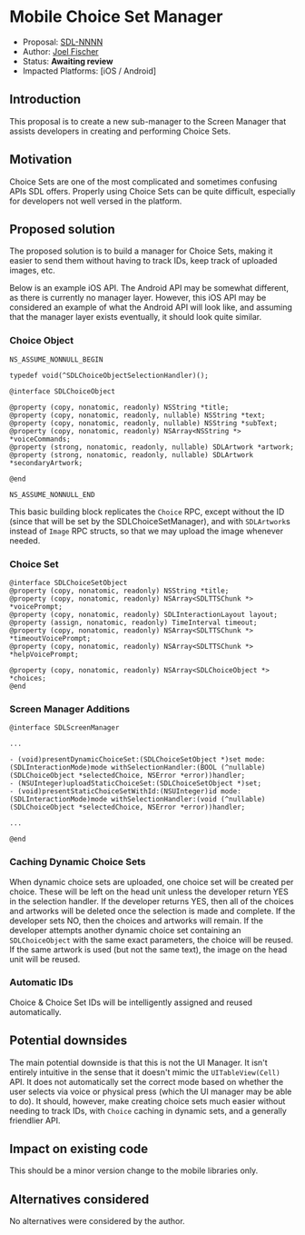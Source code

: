 # Mobile Choice Set Manager

* Proposal: [SDL-NNNN](nnnn-mobile-choice-manager.md)
* Author: [Joel Fischer](https://github.com/joeljfischer)
* Status: **Awaiting review**
* Impacted Platforms: [iOS / Android]

## Introduction

This proposal is to create a new sub-manager to the Screen Manager that assists developers in creating and performing Choice Sets.

## Motivation

Choice Sets are one of the most complicated and sometimes confusing APIs SDL offers. Properly using Choice Sets can be quite difficult, especially for developers not well versed in the platform.

## Proposed solution

The proposed solution is to build a manager for Choice Sets, making it easier to send them without having to track IDs, keep track of uploaded images, etc.

Below is an example iOS API. The Android API may be somewhat different, as there is currently no manager layer. However, this iOS API may be considered an example of what the Android API will look like, and assuming that the manager layer exists eventually, it should look quite similar.

### Choice Object

```objc
NS_ASSUME_NONNULL_BEGIN

typedef void(^SDLChoiceObjectSelectionHandler)();

@interface SDLChoiceObject

@property (copy, nonatomic, readonly) NSString *title;
@property (copy, nonatomic, readonly, nullable) NSString *text;
@property (copy, nonatomic, readonly, nullable) NSString *subText;
@property (copy, nonatomic, readonly) NSArray<NSString *> *voiceCommands;
@property (strong, nonatomic, readonly, nullable) SDLArtwork *artwork;
@property (strong, nonatomic, readonly, nullable) SDLArtwork *secondaryArtwork;

@end

NS_ASSUME_NONNULL_END
```

This basic building block replicates the `Choice` RPC, except without the ID (since that will be set by the SDLChoiceSetManager), and with `SDLArtwork`s instead of `Image` RPC structs, so that we may upload the image whenever needed.

### Choice Set

```objc
@interface SDLChoiceSetObject
@property (copy, nonatomic, readonly) NSString *title;
@property (copy, nonatomic, readonly) NSArray<SDLTTSChunk *> *voicePrompt;
@property (copy, nonatomic, readonly) SDLInteractionLayout layout;
@property (assign, nonatomic, readonly) TimeInterval timeout;
@property (copy, nonatomic, readonly) NSArray<SDLTTSChunk *> *timeoutVoicePrompt;
@property (copy, nonatomic, readonly) NSArray<SDLTTSChunk *> *helpVoicePrompt;

@property (copy, nonatomic, readonly) NSArray<SDLChoiceObject *> *choices;
@end
```

### Screen Manager Additions

```objc
@interface SDLScreenManager

...

- (void)presentDynamicChoiceSet:(SDLChoiceSetObject *)set mode:(SDLInteractionMode)mode withSelectionHandler:(BOOL (^nullable)(SDLChoiceObject *selectedChoice, NSError *error))handler;
- (NSUInteger)uploadStaticChoiceSet:(SDLChoiceSetObject *)set;
- (void)presentStaticChoiceSetWithId:(NSUInteger)id mode:(SDLInteractionMode)mode withSelectionHandler:(void (^nullable)(SDLChoiceObject *selectedChoice, NSError *error))handler;

...

@end
```

### Caching Dynamic Choice Sets

When dynamic choice sets are uploaded, one choice set will be created per choice. These will be left on the head unit unless the developer return YES in the selection handler. If the developer returns YES, then all of the choices and artworks will be deleted once the selection is made and complete. If the developer sets NO, then the choices and artworks will remain. If the developer attempts another dynamic choice set containing an `SDLChoiceObject` with the same exact parameters, the choice will be reused. If the same artwork is used (but not the same text), the image on the head unit will be reused.

### Automatic IDs

Choice & Choice Set IDs will be intelligently assigned and reused automatically.

## Potential downsides

The main potential downside is that this is not the UI Manager. It isn't entirely intuitive in the sense that it doesn't mimic the `UITableView(Cell)` API. It does not automatically set the correct mode based on whether the user selects via voice or physical press (which the UI manager may be able to do). It should, however, make creating choice sets much easier without needing to track IDs, with `Choice` caching in dynamic sets, and a generally friendlier API.

## Impact on existing code

This should be a minor version change to the mobile libraries only.

## Alternatives considered

No alternatives were considered by the author.